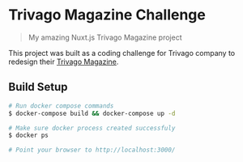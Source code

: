 # Trivago Magazine Challenge

> My amazing Nuxt.js Trivago Magazine project

This project was built as a coding challenge for Trivago company to redesign their [Trivago Magazine](https://magazine.trivago.com/).

## Build Setup

``` bash
# Run docker compose commands
$ docker-compose build && docker-compose up -d

# Make sure docker process created successfuly
$ docker ps

# Point your browser to http://localhost:3000/
```